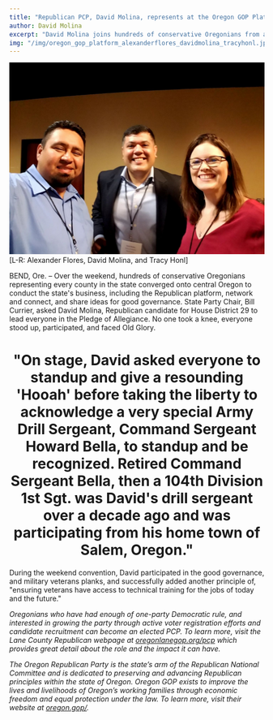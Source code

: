 ```yaml
---
title: "Republican PCP, David Molina, represents at the Oregon GOP Platform Convention"
author: David Molina
excerpt: "David Molina joins hundreds of conservative Oregonians from across the state at the Oregon GOP Platform Convention."
img: "/img/oregon_gop_platform_alexanderflores_davidmolina_tracyhonl.jpg"
---
```


<a href="#">
    <img src="/assets/images/oregon_gop_platform_alexanderflores_davidmolina_tracyhonl.jpg" alt="David Molina joins hundreds of conservative Oregonians from across the state at the Oregon GOP Platform Convention">
</a>
[L-R: Alexander Flores, David Molina, and Tracy Honl]

BEND, Ore. – Over the weekend, hundreds of conservative Oregonians representing every county in the state converged onto central Oregon to conduct the state's business, including the Republican platform, network and connect, and share ideas for good governance. State Party Chair, Bill Currier, asked David Molina, Republican candidate for House District 29 to lead everyone in the Pledge of Allegiance. No one took a knee, everyone stood up, participated, and faced Old Glory.

<h1 align="center">"On stage, David asked everyone to standup and give a resounding 'Hooah' before taking the liberty to acknowledge a very special Army Drill Sergeant, Command Sergeant Howard Bella, to standup and be recognized. Retired Command Sergeant Bella, then a 104th Division 1st Sgt. was David's drill sergeant over a decade ago and was participating from his home town of Salem, Oregon."</h1>

During the weekend convention, David participated in the good governance, and military veterans planks, and successfully added another principle of, "ensuring veterans have access to technical training for the jobs of today and the future."

_Oregonians who have had enough of one-party Democratic rule, and interested in growing the party through active voter registration efforts and candidate recruitment can become an elected PCP. To learn more, visit the Lane County Republican webpage at <a href="http://oregonlanegop.org/pcp">oregonlanegop.org/pcp</a> which provides great detail about the role and the impact it can have._

_The Oregon Republican Party is the state’s arm of the Republican National Committee and is dedicated to preserving and advancing Republican principles within the state of Oregon. Oregon GOP exists to improve the lives and livelihoods of Oregon’s working families through economic freedom and equal protection under the law. To learn more, visit their website at <a href="https://oregon.gop/">oregon.gop/</a>._
